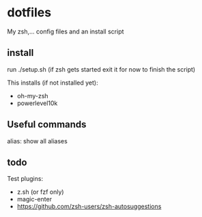 # dotfiles
My zsh,... config files and an install script

## install

run ./setup.sh
(if zsh gets started exit it for now to finish the script)

This installs (if not installed yet):
 - oh-my-zsh
 - powerlevel10k

## Useful commands

alias: show all aliases

## todo

Test plugins:
 - z.sh (or fzf only)
 - magic-enter
 - https://github.com/zsh-users/zsh-autosuggestions
